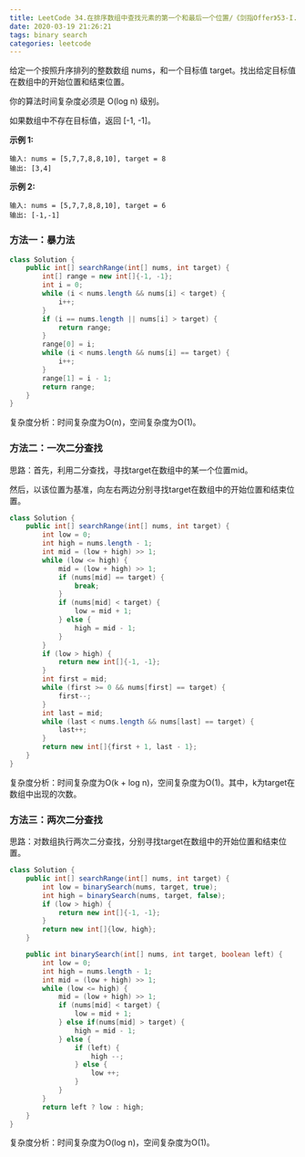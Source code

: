 ```yaml
---
title: LeetCode 34.在排序数组中查找元素的第一个和最后一个位置/《剑指Offer》53-I.在排序数组中查找数字
date: 2020-03-19 21:26:21
tags: binary search
categories: leetcode
---
```


给定一个按照升序排列的整数数组 nums，和一个目标值 target。找出给定目标值在数组中的开始位置和结束位置。

你的算法时间复杂度必须是 O(log n) 级别。

如果数组中不存在目标值，返回 [-1, -1]。

<!--more-->

**示例 1:**

```
输入: nums = [5,7,7,8,8,10], target = 8
输出: [3,4]
```

**示例 2:**

```
输入: nums = [5,7,7,8,8,10], target = 6
输出: [-1,-1]
```

### 方法一：暴力法

```java
class Solution {
    public int[] searchRange(int[] nums, int target) {
        int[] range = new int[]{-1, -1};
        int i = 0;
        while (i < nums.length && nums[i] < target) {
            i++;
        }
        if (i == nums.length || nums[i] > target) {
            return range;
        }
        range[0] = i;
        while (i < nums.length && nums[i] == target) {
            i++;
        }
        range[1] = i - 1;
        return range;
    }
}
```

复杂度分析：时间复杂度为O(n)，空间复杂度为O(1)。

### 方法二：一次二分查找

思路：首先，利用二分查找，寻找target在数组中的某一个位置mid。

然后，以该位置为基准，向左右两边分别寻找target在数组中的开始位置和结束位置。

```java
class Solution {
    public int[] searchRange(int[] nums, int target) {
        int low = 0;
        int high = nums.length - 1;
        int mid = (low + high) >> 1;
        while (low <= high) {
            mid = (low + high) >> 1;
            if (nums[mid] == target) {
                break;
            } 
            if (nums[mid] < target) {
                low = mid + 1;
            } else {
                high = mid - 1;
            }
        }
        if (low > high) {
            return new int[]{-1, -1};
        }
        int first = mid;
        while (first >= 0 && nums[first] == target) {
            first--;
        }
        int last = mid;
        while (last < nums.length && nums[last] == target) {
            last++;
        }
        return new int[]{first + 1, last - 1};
    }
}
```

复杂度分析：时间复杂度为O(k + log n)，空间复杂度为O(1)。其中，k为target在数组中出现的次数。

### 方法三：两次二分查找

思路：对数组执行两次二分查找，分别寻找target在数组中的开始位置和结束位置。

```java
class Solution {
    public int[] searchRange(int[] nums, int target) {
        int low = binarySearch(nums, target, true);
        int high = binarySearch(nums, target, false);
        if (low > high) {
            return new int[]{-1, -1};
        }
        return new int[]{low, high};
    }

    public int binarySearch(int[] nums, int target, boolean left) {
        int low = 0;
        int high = nums.length - 1;
        int mid = (low + high) >> 1;
        while (low <= high) {
            mid = (low + high) >> 1;
            if (nums[mid] < target) {
                low = mid + 1;
            } else if(nums[mid] > target) {
                high = mid - 1;
            } else {
                if (left) {
                    high --;
                } else {
                    low ++;
                }
            }
        }
        return left ? low : high;
    }
}
```

复杂度分析：时间复杂度为O(log n)，空间复杂度为O(1)。